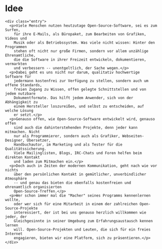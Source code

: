 <div id="content">
  <div class="post">
    	<h1 class="title">Idee</h1>

    <div class="entry">
      <p>Viele Menschen nutzen heutzutage Open-Source-Software, sei es zum Surfen,
        für ihre E-Mails, als Büropaket, zum Bearbeiten von Grafiken, Videos und
        Musik oder als Betriebssystem. Was viele nicht wissen: Hinter den Programmen
        stehen oft nicht nur große Firmen, sondern vor allem unzählige Ehrenamtliche,
        die die Software in ihrer Freizeit entwickeln, dokumentieren, vermarkten
        und verbessern -- unentgeltlich, der Sache wegen.</p>
      <p>Dabei geht es uns nicht nur darum, qualitativ hochwertige Software für
        jedermann kostenfrei zur Verfügung zu stellen, sondern auch um offene Standards,
        freien Zugang zu Wissen, offen gelegte Schnittstellen und von jedem nutzbare
        Dokumentformate. Das hilft jedem Anwender, sich von der Abhängigkeit zu
        einem Hersteller loszureißen, und selbst zu entscheiden, auf welche Lösung
        er setzt.</p>
      <p>Genauso offen, wie Open-Source-Software entwickelt wird, genauso offen
        sind auch die dahinterstehenden Projekte, denn jeder kann mitmachen. Nicht
        nur als Programmierer, sondern auch als Grafiker, Webseiten-Designer, Übersetzer,
        Handbuchautor, im Marketing und als Tester für die Qualitätssicherung.
        Viele Mailinglisten, Blogs, IRC-Chats und Foren helfen beim direkten Kontakt
        und laden zum Mitmachen ein.</p>
      <p>Doch auch in Zeiten der modernen Kommunikation, geht nach wie vor nichts
        über den persönlichen Kontakt in gemütlicher, unverbindlicher Atmosphäre
        -- und genau das bieten die ebenfalls kostenfreien und ehrenamtlich organisierten
        Open-Source-Treffen.</p>
      <p>Wer schon immer mal die "Macher" seines Programms kennenlernen wollte,
        oder wer sich für eine Mitarbeit in einem der zahlreichen Open-Source-Projekte
        interessiert, der ist bei uns genauso herzlich willkommen wie jeder, der
        Gleichgesinnte in seiner Umgebung zum Erfahrungsaustausch kennen lernen
        will. Open-Source-Projekten und Leuten, die sich für ein freies Internet
        engagieren, bieten wir eine Platform, sich zu präsentieren.</p>
    </div>
  </div>
</div>